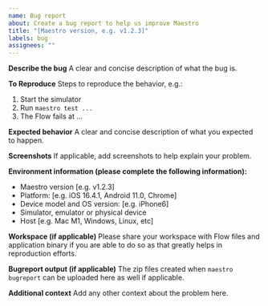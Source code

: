 ```yaml
---
name: Bug report
about: Create a bug report to help us improve Maestro
title: "[Maestro version, e.g. v1.2.3]"
labels: bug
assignees: ""
---
```


**Describe the bug**
A clear and concise description of what the bug is.

**To Reproduce**
Steps to reproduce the behavior, e.g.:

1. Start the simulator
2. Run `maestro test ...`
3. The Flow fails at ...

**Expected behavior**
A clear and concise description of what you expected to happen.

**Screenshots**
If applicable, add screenshots to help explain your problem.

**Environment information (please complete the following information):**

- Maestro version [e.g. v1.2.3]
- Platform: [e.g. iOS 16.4.1, Android 11.0, Chrome]
- Device model and OS version: [e.g. iPhone6]
- Simulator, emulator or physical device
- Host [e.g. Mac M1, Windows, Linux, etc]

**Workspace (if applicable)**
Please share your workspace with Flow files and application binary if you are able to do so as that greatly helps in reproduction efforts.

**Bugreport output (if applicable)**
The zip files created when `maestro bugreport` can be uploaded here as well if applicable.

**Additional context**
Add any other context about the problem here.

